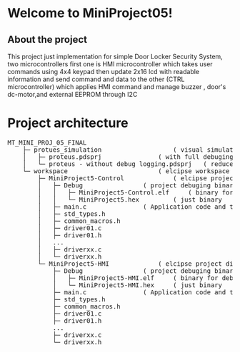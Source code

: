 # Welcome to MiniProject05!
## About the project
This project just implementation for simple Door Locker Security System, two microcontrollers first one is HMI microcontroller which takes user commands using 4x4 keypad
then update 2x16 lcd with readable information and send command and data to the other (CTRL microcontroller) which applies HMI command and manage buzzer , door's dc-motor,and external EEPROM through I2C


# Project architecture


<pre>
MT_MINI_PROJ_05_FINAL
	├─ protues_simulation					( visual simulation directory			)
	│	├─ proteus.pdsprj				( with full debuging information require V8	)
	│	└─ proteus - without debug logging.pdsprj	( reduced logs for faster simulation
	└─ workspace 						( elcipse workspace directory			)
		├─ MiniProject5-Control				( elcipse project directory  			)
		│	├─ Debug				( project debuging binary directory		)
		│	│	├─ MiniProject5-Control.elf 	( binary for debuging        			)
		│	│	└─ MiniProject5.hex 		( just binary                			)
		│	├─ main.c 				( Application code and the entry point		)
		│	├─ std_types.h
		│	├─ common_macros.h
		│	├─ driver01.c
		│	├─ driver01.h
		│	...
		│	├─ driverxx.c
		│	└─ driverxx.h
		└─ MiniProject5-HMI				( elcipse project directory  			)
			├─ Debug				( project debuging binary directory		)
			│	├─ MiniProject5-HMI.elf 	( binary for debuging        			)
			│	└─ MiniProject5-HMI.hex 	( just binary                			)
			├─ main.c 				( Application code and the entry point		)
			├─ std_types.h
			├─ common_macros.h
			├─ driver01.c
			├─ driver01.h
			...
			├─ driverxx.c
			└─ driverxx.h
<pre>